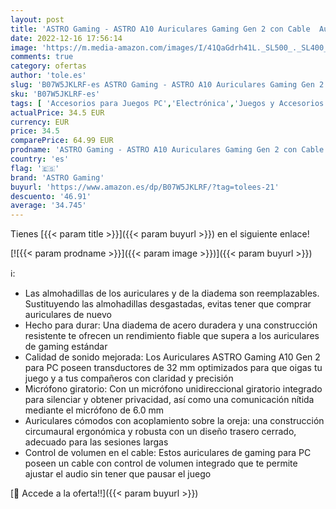```yaml
---
layout: post
title: 'ASTRO Gaming - ASTRO A10 Auriculares Gaming Gen 2 con Cable  Auriculares Over-ear para gaming  Micrófono giratorio para silenciar  Transductores de 32 mm  Compatibles con PS5  PS4  Nintendo Switch  PC - Blanco'
date: 2022-12-16 17:56:14
image: 'https://m.media-amazon.com/images/I/41QaGdrh41L._SL500_._SL400_.jpg'
comments: true
category: ofertas
author: 'tole.es'
slug: 'B07W5JKLRF-es ASTRO Gaming - ASTRO A10 Auriculares Gaming Gen 2 con...'
sku: 'B07W5JKLRF-es'
tags: [ 'Accesorios para Juegos PC','Electrónica','Juegos y Accesorios para PC','Videojuegos','astro gaming','nintendo','ps4','ps5','🇪🇸', ]
actualPrice: 34.5 EUR
currency: EUR
price: 34.5
comparePrice: 64.99 EUR
prodname: 'ASTRO Gaming - ASTRO A10 Auriculares Gaming Gen 2 con Cable  Auriculares Over-ear para gaming  Micrófono giratorio para silenciar  Transductores de 32 mm  Compatibles con PS5  PS4  Nintendo Switch  PC - Blanco'
country: 'es'
flag: '🇪🇸'
brand: 'ASTRO Gaming'
buyurl: 'https://www.amazon.es/dp/B07W5JKLRF/?tag=tolees-21'
descuento: '46.91'
average: '34.745'
---
```


Tienes [{{< param title >}}]({{< param buyurl >}}) en el siguiente enlace!

[![{{< param prodname >}}]({{< param image >}})]({{< param buyurl >}})

ℹ️:

- Las almohadillas de los auriculares y de la diadema son reemplazables. Sustituyendo las almohadillas desgastadas, evitas tener que comprar auriculares de nuevo
- Hecho para durar: Una diadema de acero duradera y una construcción resistente te ofrecen un rendimiento fiable que supera a los auriculares de gaming estándar
- Calidad de sonido mejorada: Los Auriculares ASTRO Gaming A10 Gen 2 para PC poseen transductores de 32 mm optimizados para que oigas tu juego y a tus compañeros con claridad y precisión
- Micrófono giratorio: Con un micrófono unidireccional giratorio integrado para silenciar y obtener privacidad, así como una comunicación nítida mediante el micrófono de 6.0 mm
- Auriculares cómodos con acoplamiento sobre la oreja: una construcción circumaural ergonómica y robusta con un diseño trasero cerrado, adecuado para las sesiones largas
- Control de volumen en el cable: Estos auriculares de gaming para PC poseen un cable con control de volumen integrado que te permite ajustar el audio sin tener que pausar el juego

[🛒 Accede a la oferta!!]({{< param buyurl >}})
